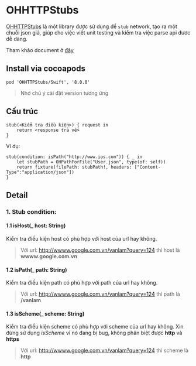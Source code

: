 # OHHTTPStubs

[OHHTTPStubs](https://github.com/AliSoftware/OHHTTPStubs) là một library được sử dụng để `stub` network, tạo ra một chuỗi json giả, giúp cho việc viết unit testing và kiểm tra việc parse api đươc dễ dàng.

Tham khảo document ở [đây](http://cocoadocs.org/docsets/OHHTTPStubs/6.0.0/)

## Install via cocoapods

```
pod 'OHHTTPStubs/Swift', '8.0.0'
```
> Nhớ chú ý cài đặt version tương ứng

## Cấu trúc

```
stub(<Kiểm tra điều kiện>) { request in
  	return <response trả về>
}
```
Ví dụ:

```
stub(condition: isPath("http://www.ios.com")) { _ in
    let stubPath = OHPathForFile("User.json", type(of: self))
    return fixture(filePath: stubPath!, headers: ["Content-Type":"application/json"])
}

```

## Detail

### 1. Stub condition:

#### 1.1 isHost(_ host: String)

Kiểm tra điều kiện host có phù hợp với host của url hay không.
> Với url: http://wwww.google.com.vn/vanlam?query=124 thì host là **wwww.google.com.vn**

#### 1.2 isPath(_ path: String)

Kiểm tra điều kiện path có phù hợp với path của url hay không.

> Với url: http://wwww.google.com.vn/vanlam?query=124 thì path là **/vanlam**

#### 1.3 isScheme(_ scheme: String) 

Kiểm tra điều kiện scheme có phù hợp với scheme của url hay không. Xin đừng sử dụng *isScheme* vì nó đang bị bug, không phân biệt được **http** và **https**

> Với url: http://wwww.google.com.vn/vanlam?query=124 thì scheme là **http**

